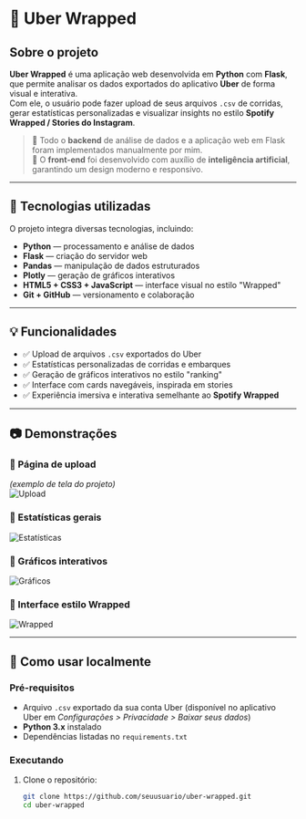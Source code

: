 # 🚗 Uber Wrapped

## Sobre o projeto

**Uber Wrapped** é uma aplicação web desenvolvida em **Python** com **Flask**, que permite analisar os dados exportados do aplicativo **Uber** de forma visual e interativa.  
Com ele, o usuário pode fazer upload de seus arquivos `.csv` de corridas, gerar estatísticas personalizadas e visualizar insights no estilo **Spotify Wrapped / Stories do Instagram**.

> 🔧 Todo o **backend** de análise de dados e a aplicação web em Flask foram implementados manualmente por mim.  
> 🎨 O **front-end** foi desenvolvido com auxílio de **inteligência artificial**, garantindo um design moderno e responsivo.

---

## 🚀 Tecnologias utilizadas

O projeto integra diversas tecnologias, incluindo:

- **Python** — processamento e análise de dados  
- **Flask** — criação do servidor web  
- **Pandas** — manipulação de dados estruturados  
- **Plotly** — geração de gráficos interativos  
- **HTML5 + CSS3 + JavaScript** — interface visual no estilo "Wrapped"  
- **Git + GitHub** — versionamento e colaboração  

---

## 💡 Funcionalidades

- ✅ Upload de arquivos `.csv` exportados do Uber  
- ✅ Estatísticas personalizadas de corridas e embarques  
- ✅ Geração de gráficos interativos no estilo "ranking"  
- ✅ Interface com cards navegáveis, inspirada em stories  
- ✅ Experiência imersiva e interativa semelhante ao **Spotify Wrapped**  

---

## 📷 Demonstrações

### 🔻 Página de upload  
*(exemplo de tela do projeto)*  
![Upload](/exemplos/upload.png)

### 🔻 Estatísticas gerais  
![Estatísticas](/exemplos/estatisticas.png)

### 🔻 Gráficos interativos  
![Gráficos](/exemplos/graficos.png)

### 🔻 Interface estilo Wrapped  
![Wrapped](/exemplos/wrapped.png)

---

## 🔄 Como usar localmente

### Pré-requisitos
- Arquivo `.csv` exportado da sua conta Uber (disponível no aplicativo Uber em *Configurações > Privacidade > Baixar seus dados*)  
- **Python 3.x** instalado  
- Dependências listadas no `requirements.txt`  

### Executando
1. Clone o repositório:  
   ```bash
   git clone https://github.com/seuusuario/uber-wrapped.git
   cd uber-wrapped

